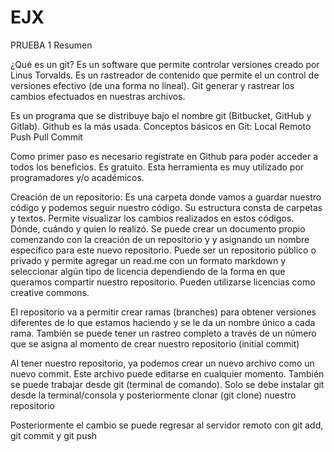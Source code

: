 # EJX
PRUEBA 1
Resumen

¿Qué es un git?
Es un software que permite controlar versiones creado por Linus Torvalds. Es un rastreador de contenido que permite el un control de versiones efectivo (de una forma no lineal). 
Git generar y rastrear los cambios efectuados en nuestras archivos. 

Es un programa que se distribuye bajo el nombre git (Bitbucket, GitHub y Gitlab). Github es la más usada.
Conceptos básicos en Git:
Local 
Remoto
Push 
Pull
Commit

Como primer paso es necesario regístrate en Github para poder acceder a todos los beneficios. Es gratuito. Esta herramienta es muy utilizado por programadores y/o académicos.

Creación de un repositorio: Es una carpeta donde vamos a guardar nuestro código y podemos seguir nuestro código. Su estructura consta de carpetas y textos. Permite visualizar los cambios realizados en estos códigos. Dónde, cuándo y quien lo realizó. 
Se puede crear un documento propio comenzando con la creación de un repositorio y y asignando un nombre específico para este nuevo repositorio. Puede ser un repositorio público o privado y permite agregar un read.me con un formato markdown y seleccionar algún tipo de licencia dependiendo de la forma en que queramos compartir nuestro repositorio. Pueden utilizarse licencias como creative commons.

El repositorio va a permitir crear ramas (branches) para obtener versiones diferentes de lo que estamos haciendo y se le da un nombre único a cada rama.  También se puede tener un rastreo completo a través de un número que se asigna al momento de crear nuestro repositorio (initial commit)

Al tener nuestro repositorio, ya podemos crear un nuevo archivo como un nuevo commit. Este archivo puede editarse en cualquier momento.
También se puede trabajar desde git (terminal de comando). Solo se debe instalar git desde la terminal/consola y posteriormente clonar (git clone) nuestro repositorio

Posteriormente el cambio se puede regresar al servidor remoto con git add, git commit y git push
